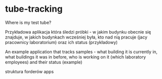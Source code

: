 # tube-tracking
Where is my test tube?

Przykładowa aplikacja która śledzi próbki - w jakim budynku obecnie się znajduje, w jakich budynkach wcześniej była, kto nad nią pracuje (jacy pracownicy laboratorium) oraz ich status (przykładowy)

An example application that tracks samples - what building it is currently in, what buildings it was in before, who is working on it (which laboratory employees) and their status (example)


struktura forderów
apps 